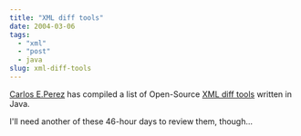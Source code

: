 ```yaml
---
title: "XML diff tools"
date: 2004-03-06
tags: 
  - "xml"
  - "post"
  - java
slug: xml-diff-tools
---
```


[Carlos E.Perez](http://www.manageability.org/Members/ceperez) has compiled a list of Open-Source [XML diff tools](http://www.manageability.org/blog/stuff/open-source-xml-diff-in-java) written in Java.

I'll need another of these 46-hour days to review them, though...
